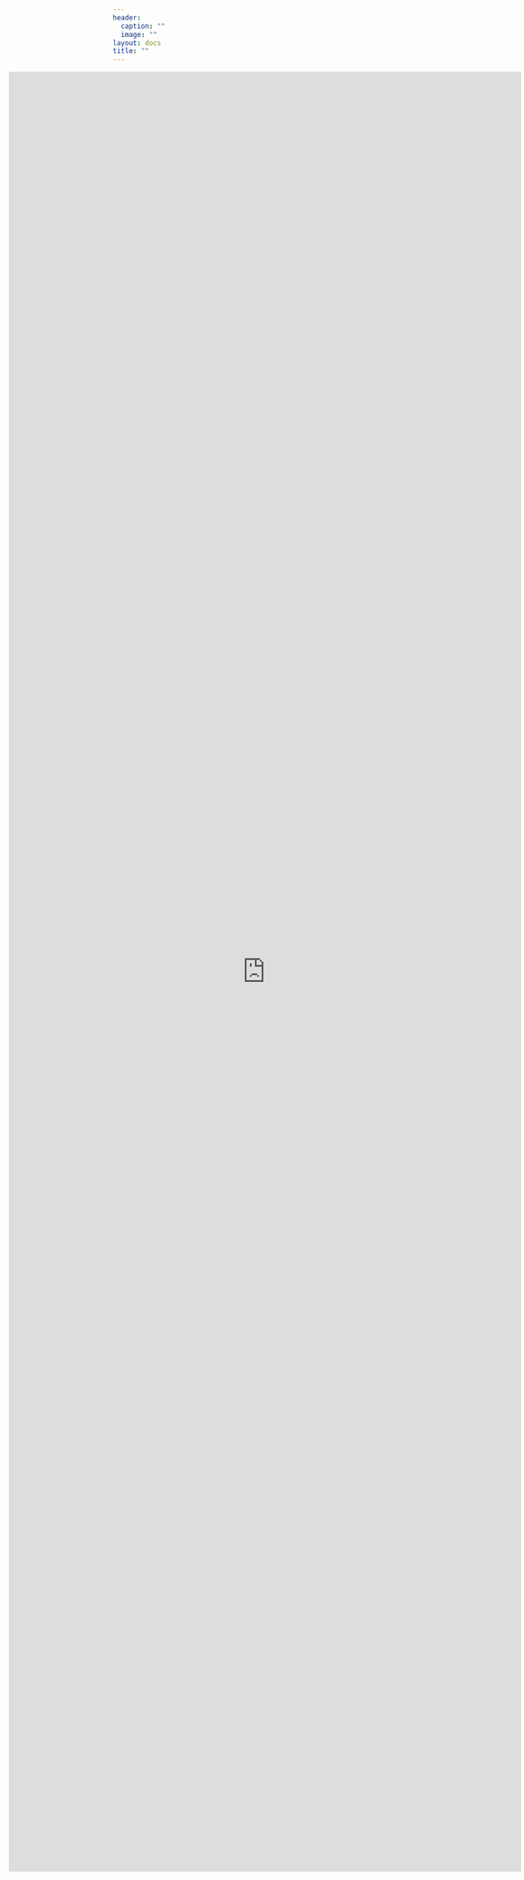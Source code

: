 ```yaml
---
header:
  caption: ""
  image: ""
layout: docs
title: ""
---
```


<iframe allowtransparency="false" src="https://ap-calculus.github.io/ab-schedule/" style="right: 5px; background: #FFFFFF; position: absolute; height: 80%; width: 95%; border: none"></iframe> 